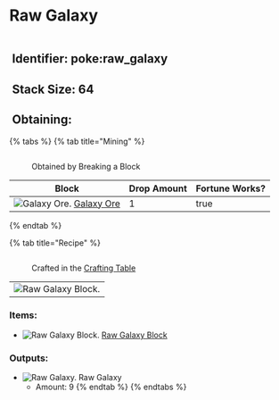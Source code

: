 # Raw Galaxy

<figure><img src="https://github.com/user-attachments/assets/f36294fc-0e70-42c3-b7ac-f2d2bef79623" alt=""><figcaption></figcaption></figure>

## <img src="https://minecraft.wiki/images/Name_Tag_JE2_BE2.png?cbdc1" alt="" data-size="line"> Identifier: poke:raw\_galaxy <a href="#identifier" id="identifier"></a>

## <img src="https://minecraft.wiki/images/Light_Gray_Bundle_JE1_BE1.png?b552e" alt="" data-size="line"> Stack Size: 64

## <img src="https://minecraft.wiki/images/thumb/Crafting_Table_JE4_BE3.png/150px-Crafting_Table_JE4_BE3.png?5767f" alt="" data-size="line"> Obtaining:

{% tabs %}
{% tab title="Mining" %}
<figure><img src="https://github.com/user-attachments/assets/d1e653c0-4330-48e7-afc4-19c7eb52cb95" alt=""><figcaption><p>Obtained by Breaking a Block</p></figcaption></figure>

<table><thead><tr><th>Block</th><th>Drop Amount</th><th data-type="checkbox">Fortune Works?</th></tr></thead><tbody><tr><td><img src="https://github.com/user-attachments/assets/9effb38f-b9b3-418b-9d55-f0a67f795e80" alt="Galaxy Ore." data-size="line"> <a href="../../blocks/ores/stone-ores/galaxy-ore.md">Galaxy Ore</a></td><td>1</td><td>true</td></tr></tbody></table>
{% endtab %}

{% tab title="Recipe" %}
<figure><img src="https://minecraft.wiki/images/thumb/Crafting_Table_JE4_BE3.png/150px-Crafting_Table_JE4_BE3.png?5767f" alt=""><figcaption><p>Crafted in the <a href="https://minecraft.wiki/w/Crafting_Table">Crafting Table</a></p></figcaption></figure>

|                                                                                                       |
| :---------------------------------------------------------------------------------------------------: |
| ![Raw Galaxy Block.](https://github.com/user-attachments/assets/88aab0b1-c76b-436e-9c83-4e4abf01460e) |

### Items:

* <img src="https://github.com/user-attachments/assets/88aab0b1-c76b-436e-9c83-4e4abf01460e" alt="Raw Galaxy Block." data-size="line"> [Raw Galaxy Block](../../blocks/raw-ore-blocks/raw-galaxy-block.md)

### Outputs:

* <img src="https://github.com/user-attachments/assets/f36294fc-0e70-42c3-b7ac-f2d2bef79623" alt="Raw Galaxy." data-size="line"> Raw Galaxy
  * Amount: 9
{% endtab %}
{% endtabs %}
